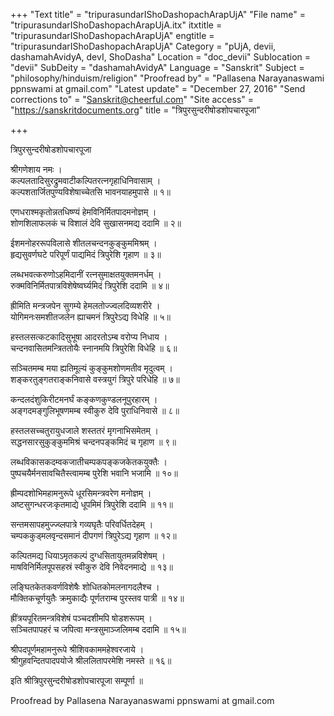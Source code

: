 +++
"Text title" = "tripurasundarIShoDashopachArapUjA"
"File name" = "tripurasundarIShoDashopachArapUjA.itx"
itxtitle = "tripurasundarIShoDashopachArapUjA"
engtitle = "tripurasundarIShoDashopachArapUjA"
Category = "pUjA, devii, dashamahAvidyA, devI, ShoDasha"
Location = "doc_devii"
Sublocation = "devii"
SubDeity = "dashamahAvidyA"
Language = "Sanskrit"
Subject = "philosophy/hinduism/religion"
"Proofread by" = "Pallasena Narayanaswami ppnswami at gmail.com"
"Latest update" = "December 27, 2016"
"Send corrections to" = "Sanskrit@cheerful.com"
"Site access" = "https://sanskritdocuments.org"
title = "त्रिपुरसुन्दरीषोडशोपचारपूजा"

+++
  
 त्रिपुरसुन्दरीषोडशोपचारपूजा   
  
श्रीगणेशाय नमः ।  
कल्पलतादिसुरद्रुमवाटीकल्पितरत्नगृहाधिनिवासाम् ।  
कल्पशतार्जितपुण्यविशेषाच्चेतसि भावनयाहमुपासे ॥ १॥  
  
एणधराश्मकृतोन्नतधिष्ण्यं हेमविनिर्मितपादमनोज्ञम् ।  
शोणशिलाफलकं च विशालं देवि सुखासनमद्य ददामि ॥ २॥  
  
ईशमनोहररूपविलासे शीतलचन्दनकुङ्कुममिश्रम् ।  
हृद्यसुवर्णघटे परिपूर्णं पाद्यमिदं त्रिपुरेशि गृहाण ॥ ३॥  
  
लब्धभवत्करुणोऽहमिदानीं रत्नसुमाक्षतयुक्तमनर्धम् ।  
रुक्मविनिर्मितपात्रविशेषेष्वर्घ्यमिदं त्रिपुरेशि ददामि ॥ ४॥  
  
ह्रीमिति मन्त्रजपेन सुगम्ये हेमलतोज्ज्वलदिव्यशरीरे ।  
योगिमनःसमशीतजलेन ह्याचमनं त्रिपुरेऽद्य विधेहि ॥ ५॥  
  
हस्तलसत्कटकादिसुभूषा आदरतोऽम्ब वरोप्य निधाय ।  
चन्दनवासितमन्त्रिततोयैः स्नानमयि त्रिपुरेशि विधेहि ॥ ६॥  
  
सञ्चितमम्ब मया ह्यतिमूल्यं कुङ्कुमशोणमतीव मृदुत्वम् ।  
शङ्करतुङ्गतराङ्कनिवासे वस्त्रयुगं त्रिपुरे परिधेहि ॥ ७॥  
  
कन्दलदंशुकिरीटमनर्घं कङ्कणकुण्डलनूपुरहारम् ।  
अङ्गदमङ्गुलिभूषणमम्ब स्वीकुरु देवि पुराधिनिवासे ॥ ८॥  
  
हस्तलसच्चतुरायुधजाले शस्ततरं मृगनाभिसमेतम् ।  
सद्धनसारसुकुङ्कुममिश्रं चन्दनपङ्कमिदं च गृहाण ॥ ९॥  
  
लब्धविकासकदम्वकजातीचम्पकपङ्कजकेतकयुक्तैः ।  
पुष्पचयैर्मनसावचितैस्त्वामम्ब पुरेशि भवानि भजामि ॥ १०॥  
  
ह्रीम्पदशोभिमहामनुरूपे धूरसिमन्त्रवरेण मनोज्ञम् ।  
अष्टसुगन्धरजःकृतमाद्ये धूपमिमं त्रिपुरेशि ददामि ॥ ११॥  
  
सन्तमसापहमुज्ज्व्लपात्रे गव्यघृतैः परिवर्धितदेहम् ।  
चम्पककुड्मलवृन्दसमानं दीपगणं त्रिपुरेऽद्य गृहाण ॥ १२॥  
  
कल्पितमद्य धियाऽमृतकल्पं दुग्धसितायुतमन्नविशेषम् ।  
माषविनिर्मिलपूपसहस्रं स्वीकुरु देवि निवेदनमाद्ये ॥ १३॥  
  
लङ्घितकेतकवर्णविशेषैः शोधितकोमलनागदलैश्च ।  
मौक्तिकचूर्णयुतैः क्रमुकाद्यैः पूर्णतराम्ब पुरस्तव पात्री ॥ १४॥  
  
ह्रींत्रयपूरितमन्त्रविशेषं पञ्चदशीमपि षोडशरूपम् ।  
सञ्चितपापहरं च जपित्वा मन्त्रसुमाञ्जलिमम्ब ददामि ॥ १५॥  
  
श्रीपदपूर्णमहामनुरूपे श्रीशिवकाममहेश्वरजाये ।  
श्रीगुहवन्दितपादपयोजे श्रीललितापरमेशि नमस्ते ॥ १६॥  
  
इति श्रीत्रिपुरसुन्दरीषोडशोपचारपूजा सम्पूर्णा ॥  
  
  
Proofread by Pallasena Narayanaswami ppnswami at gmail.com  
  
  

